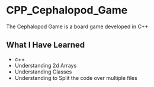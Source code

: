 # CPP_Cephalopod_Game
The Cephalopod Game is a board game developed in C++

## What I Have Learned
* c++
* Understanding 2d Arrays
* Understanding Classes
* Understanding to Split the code over multiple files 

